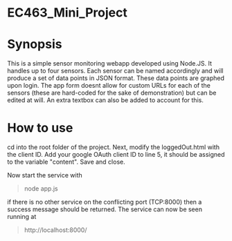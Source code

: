 # EC463_Mini_Project

# Synopsis
This is a simple sensor monitoring webapp developed using Node.JS. 
It handles up to four sensors.
Each sensor can be named accordingly and will produce a set of data points in JSON format. 
These data points are graphed upon login.
The app form doesnt allow for custom URLs for each of the sensors (these are hard-coded for the sake of demonstration) but can be edited at will.
An extra textbox can also be added to account for this.

# How to use
cd into the root folder of the project. Next, modify the loggedOut.html with the client ID. Add your google OAuth client ID to line 5, it should be assigned to the variable "content". Save and close.

Now start the service with
> node app.js 


if there is no other service on the conflicting port (TCP:8000) then a success message should be returned.
The service can now be seen running at
> http://localhost:8000/
